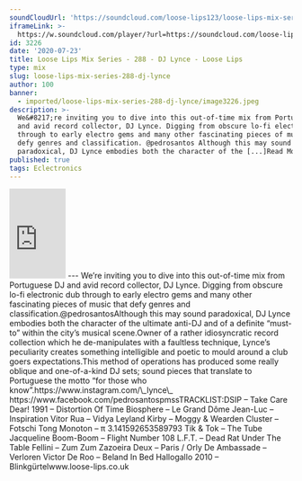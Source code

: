 ```yaml
---
soundCloudUrl: 'https://soundcloud.com/loose-lips123/loose-lips-mix-series-288-dj-lynce'
iframeLink: >-
  https://w.soundcloud.com/player/?url=https://soundcloud.com/loose-lips123/loose-lips-mix-series-288-dj-lynce&color=00aabb&auto_play=false&hide_related=false&show_comments=true&show_user=true&show_reposts=false
id: 3226
date: '2020-07-23'
title: Loose Lips Mix Series - 288 - DJ Lynce - Loose Lips
type: mix
slug: loose-lips-mix-series-288-dj-lynce
author: 100
banner:
  - imported/loose-lips-mix-series-288-dj-lynce/image3226.jpeg
description: >-
  We&#8217;re inviting you to dive into this out-of-time mix from Portuguese DJ
  and avid record collector, DJ Lynce. Digging from obscure lo-fi electronic dub
  through to early electro gems and many other fascinating pieces of music that
  defy genres and classification. @pedrosantos Although this may sound
  paradoxical, DJ Lynce embodies both the character of the [...]Read More...
published: true
tags: Eclectronics
---
```

<iframe id="sc-widget" title="title" width="100" height="160" scrolling="no" frameborder="yes" allow="autoplay" src="https://w.soundcloud.com/player/?url=https://soundcloud.com/loose-lips123/loose-lips-mix-series-288-dj-lynce&amp;color=00aabb&amp;auto_play=false&amp;hide_related=false&amp;show_comments=true&amp;show_user=true&amp;show_reposts=false"></iframe>
---
We’re inviting you to dive into this out-of-time mix from Portuguese DJ and avid record collector, DJ Lynce. Digging from obscure lo-fi electronic dub through to early electro gems and many other fascinating pieces of music that defy genres and classification.@pedrosantosAlthough this may sound paradoxical, DJ Lynce embodies both the character of the ultimate anti-DJ and of a definite “must-to” within the city’s musical scene.Owner of a rather idiosyncratic record collection which he de-manipulates with a faultless technique, Lynce’s peculiarity creates something intelligible and poetic to mould around a club goers expectations.This method of operations has produced some really oblique and one-of-a-kind DJ sets; sound pieces that translate to Portuguese the motto “for those who know”.https://www.instagram.com/\_lynce\_  
https://www.facebook.com/pedrosantospmssTRACKLIST:DSIP – Take Care Dear!  
1991 – Distortion Of Time  
Biosphere – Le Grand Dôme  
Jean-Luc – Inspiration  
Vitor Rua – Vidya  
Leyland Kirby – Moggy & Wearden  
Cluster – Fotschi Tong  
Monoton – π 3.141592653589793  
Tik & Tok – The Tube  
Jacqueline Boom-Boom – Flight Number 108  
L.F.T. – Dead Rat Under The Table  
Fellini – Zum Zum Zazoeira  
Deux – Paris / Orly  
De Ambassade – Verloren  
Victor De Roo – Beland In Bed  
Hallogallo 2010 – Blinkgürtelwww.loose-lips.co.uk